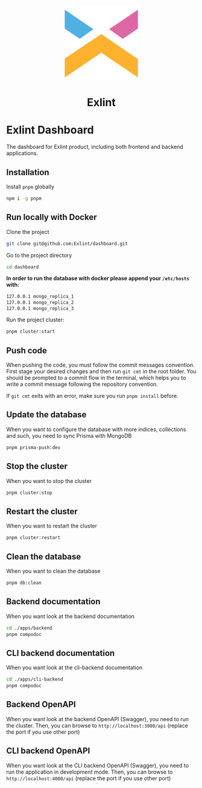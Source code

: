 <p align="center"><img src="assets/brand.png" height="200" width="200"/></p>

<h1 align="center">Exlint</h1>

# Exlint Dashboard

The dashboard for Exlint product, including both frontend and backend applications.

## Installation

Install `pnpm` globally

```bash
npm i -g pnpm
```

## Run locally with Docker

Clone the project

```bash
git clone git@github.com:Exlint/dashboard.git
```

Go to the project directory

```bash
cd dashboard
```

**In order to run the database with docker please append your `/etc/hosts` with:**

```
127.0.0.1 mongo_replica_1
127.0.0.1 mongo_replica_2
127.0.0.1 mongo_replica_3
```

Run the project cluster:

```bash
pnpm cluster:start
```

## Push code

When pushing the code, you must follow the commit messages convention.
First stage your desired changes and then run `git cmt` in the root folder.
You should be prompted to a commit flow in the terminal, which helps you to write a commit message following the repository convention.

If `git cmt` exits with an error, make sure you run `pnpm install` before.

## Update the database

When you want to configure the database with more indices, collections and such, you need to sync Prisma with MongoDB

```bash
pnpm prisma-push:dev
```

## Stop the cluster

When you want to stop the cluster

```bash
pnpm cluster:stop
```

## Restart the cluster

When you want to restart the cluster

```bash
pnpm cluster:restart
```

## Clean the database

When you want to clean the database

```bash
pnpm db:clean
```

## Backend documentation

When you want look at the backend documentation

```bash
cd ./apps/backend
pnpm compodoc
```

## CLI backend documentation

When you want look at the cli-backend documentation

```bash
cd ./apps/cli-backend
pnpm compodoc
```

## Backend OpenAPI

When you want look at the backend OpenAPI (Swagger), you need to run the cluster.
Then, you can browse to `http://localhost:3000/api` (replace the port if you use other port)

## CLI backend OpenAPI

When you want look at the CLI backend OpenAPI (Swagger), you need to run the application in development mode.
Then, you can browse to `http://localhost:4000/api` (replace the port if you use other port)
